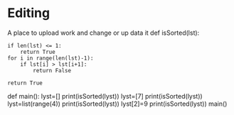 # Editing
A place to upload work and change or up data it
def isSorted(lst):
    
    if len(lst) <= 1:
        return True
    for i in range(len(lst)-1):
        if lst[i] > lst[i+1]:
            return False
    
    return True

def main():
  lyst=[]
  print(isSorted(lyst))
  lyst=[7]
  print(isSorted(lyst))
  lyst=list(range(4))
  print(isSorted(lyst))
  lyst[2]=9
  print(isSorted(lyst))
main()
